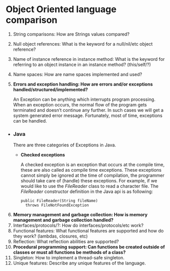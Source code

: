 # Object Oriented language comparison
1. String comparisons: How are Strings values compared?
2. Null object references: What is the keyword for a null/nil/etc object reference?
3. Name of instance reference in instance method: What is the keyword for referring to an object instance in an instance method? (this/self/?)
4. Name spaces: How are name spaces implemented and used?
5. **Errors and exception handling: How are errors and/or exceptions handled/structured/implemented?**

   An Exception can be anything which interrupts program processing. When an exception occurs, the normal flow of the program gets terminated and doesn’t continue any further. In such cases we will get a system generated error message. Fortunately, most of time, exceptions can be handled.
   
* ### Java

  There are three categories of Exceptions in Java. 
  * **Checked exceptions**
    
    A checked exception is an exception that occurs at the compile time, these are also called as compile time exceptions. These exceptions cannot simply be ignored at the time of compilation, the programmer should take care of (handle) these exceptions.
    For example, if we would like to use the _FileReader_ class to read a character file. The _FileReader_ constructor definition in the Java api is as following:
    ```
    public FileReader(String fileName)
      throws FileNotFoundException
    ```
    




6. **Memory management and garbage collection: How is memory management and garbage collection handled?**
7. Interfaces/protocols/?: How do interfaces/protocols/etc work?
8. Functional features: What functional features are supported and how do they work? (lambdas, closures, etc)
9. Reflection: What reflection abilities are supported?
10. **Procedural programming support: Can functions be created outside of classes or must all functions be methods of a class?**
11. Singleton: How to implement a thread-safe singleton.
12. Unique features: Describe any unique features of the language.


